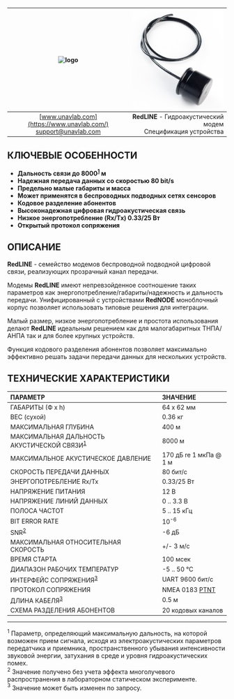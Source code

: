 | ![logo](https://ucnl.github.io/documentation/sm_logo.png) | ![logo](/documentation/def_modem_black.png) |
| :---: | ---: |
| [www.unavlab.com](https://www.unavlab.com/) <br/> [support@unavlab.com](mailto:support@unavlab.com) | **RedLINE** - Гидроакустический модем <br/> Спецификация устройства |

## КЛЮЧЕВЫЕ ОСОБЕННОСТИ

* **Дальность связи до 8000<sup>[1](#footnote1)</sup> м**
* **Надежная передача данных со скоростью 80 bit/s**
* **Предельно малые габариты и масса**
* **Может применятся в беспроводных подводных сетях сенсоров**
* **Кодовое разделение абонентов**
* **Высоконадежная цифровая гидроакустическая связь**
* **Низкое энергопотребление (Rx/Tx) 0.33/25 Вт**
* **Открытый протокол сопряжения**


## ОПИСАНИЕ

**RedLINE** - семейство модемов беспроводной подводной цифровой связи, реализующих прозрачный канал передачи. 

Модемы **RedLINE** имеют непревзойденное соотношение таких параметров как энергопотребление/габариты/надежность и дальность передачи.
Унифицированный с устройствами **RedNODE** моноблочный корпус позволяет использовать типовые решения для интеграции.

Малый размер, низкое энергопотребление и простота использования делают **RedLINE** идеальным решением как для малогабаритных ТНПА/АНПА так 
и для более крупных устройств.

Функция кодового разделения абонентов позволяет максимально эффективно решать задачи передачи данных для нескольких устройств.

<div style="page-break-after: always;"></div>

## ТЕХНИЧЕСКИЕ ХАРАКТЕРИСТИКИ

| ПАРАМЕТР | ЗНАЧЕНИЕ |
| :--- | :--- |
| ГАБАРИТЫ (Ф х h) | 64 x 62 мм |
| ВЕС (сухой) | 0.36 кг |
| МАКСИМАЛЬНАЯ ГЛУБИНА | 400 м |
| МАКСИМАЛЬНАЯ ДАЛЬНОСТЬ АКУСТИЧЕСКОЙ СВЯЗИ<sup>[1](#footnote1)</sup> | 8000 м |
| МАКСИМАЛЬНОЕ АКУСТИЧЕСКОЕ ДАВЛЕНИЕ | 170 дБ re 1 мкПа @ 1 м |
| СКОРОСТЬ ПЕРЕДАЧИ ДАННЫХ | 80 бит/с |
| ЭНЕРГОПОТРЕБЛЕНИЕ Rx/Tx | 0.33/25 Вт |
| НАПРЯЖЕНИЕ ПИТАНИЯ | 12 В |
| НАПРЯЖЕНИЕ ЛИНИЙ ДАННЫХ | 0 .. 3.3 В |
| ПОЛОСА ЧАСТОТ | 5 .. 15 кГц |
| BIT ERROR RATE | 10<sup>-6</sup> |
| SNR<sup>[2](#footnote2)</sup> | -6 дБ |
| МАКСИМАЛЬНАЯ ОТНОСИТЕЛЬНАЯ СКОРОСТЬ | +/- 3 м/с |
| ВРЕМЯ СТАРТА | 100 мсек |
| ДИАПАЗОН РАБОЧИХ ТЕМПЕРАТУР | -5 .. 50 °C |
| ИНТЕРФЕЙС СОПРЯЖЕНИЯ<sup>[3](#footnote3)</sup> | UART 9600 бит/с |
| ПРОТОКОЛ СОПРЯЖЕНИЯ | NMEA 0183 [PTNT](RedLINE_Protocol_Specifications_ru.md) |
| ДЛИНА КАБЕЛЯ<sup>[3](#footnote3)</sup> | 0.5 м |
| СХЕМА РАЗДЕЛЕНИЯ АБОНЕНТОВ | 20 кодовых каналов |
  
________________
<a name="footnote1"><sup>1</sup></a> Параметр, определяющий максимальную дальность, на которой возможен прием сигнала, исходя из электроакустических параметров передатчика и приемника, пространственного убывания интенсивности звуковой энергии, затухания в среде и уровня гидроакустических помех.  
<a name="footnote2"><sup>2</sup></a> Значение получено без учета эффекта многолучевого распространения в лабораторном статическом эксперименте.  
<a name="footnote3"><sup>3</sup></a> Значение может быть изменен по запросу.  
 
